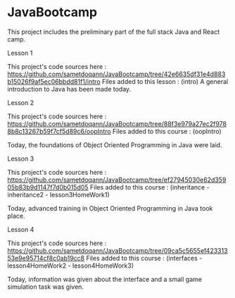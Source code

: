 # JavaBootcamp
This project includes the preliminary part of the full stack Java and React camp.

Lesson 1

This project's code sources here : https://github.com/sametdoqann/JavaBootcamp/tree/42e6635df31e4d883b15026f9af5ec06bbdd81f1/intro
Files added to this lesson : (intro)
A general introduction to Java has been made today.

Lesson 2

This project's code sources here : https://github.com/sametdoqann/JavaBootcamp/tree/88f3e979a27ec2f9788b8c13267b59f7cf5d89c6/oopIntro
Files added to this course : (oopIntro)

Today, the foundations of Object Oriented Programming in Java were laid.

Lesson 3

This project's code sources here : https://github.com/sametdoqann/JavaBootcamp/tree/ef27945030e62d35905b83b9d1147f7d0b015d05
Files added to this course : (inheritance - inheritance2 - lesson3HomeWork1)

Today, advanced training in Object Oriented Programming in Java took place.

Lesson 4

This project's code sources here : https://github.com/sametdoqann/JavaBootcamp/tree/09ca5c5655ef42331353e9e95714cf8c0ab19cc8
Files added to this course : (interfaces - lesson4HomeWork2 - lesson4HomeWork3)

Today, information was given about the interface and a small game simulation task was given.
